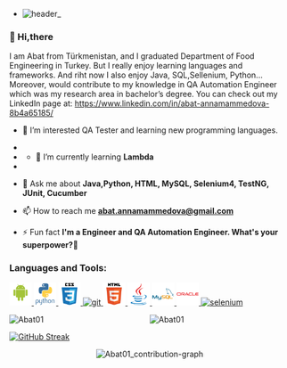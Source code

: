 - ![header_](https://user-images.githubusercontent.com/117486085/204156152-daf3ea7e-5c16-4f76-9ee7-b0752c00da20.png)
### 👋 Hi,there

I am Abat from Türkmenistan, and I graduated Department of  Food Engineering in Turkey. But I really enjoy learning languages and frameworks. And riht now I also enjoy Java, SQL,Sellenium, Python... Moreover, would contribute to my knowledge in QA Automation Engineer which was my research area in bachelor’s degree. You can check out my LinkedIn page at: https://www.linkedin.com/in/abat-annamammedova-8b4a65185/

- 👀 I’m interested QA Tester and learning new programming languages. 
- 
- - 🌱 I’m currently learning **Lambda**
- 
- 💬 Ask me about **Java,Python, HTML, MySQL, Selenium4, TestNG, JUnit, Cucumber**

- 📫 How to reach me **abat.annamammedova@gmail.com**

- ⚡ Fun fact **I'm a Engineer and QA Automation Engineer. What's your superpower?👶**

<h3 align="left">Languages and Tools:</h3>
<p align="left"> <a href="https://developer.android.com" target="_blank" rel="noreferrer"> <img src="https://raw.githubusercontent.com/devicons/devicon/master/icons/android/android-original-wordmark.svg" alt="android" width="40" height="40"/> </a> <a href="https://www.w3schools.com/css/" target="_blank" rel="noreferrer"> <img src="https://raw.githubusercontent.com/devicons/devicon/master/icons/python/python-original-wordmark.svg" alt="python" width="40" height="40"/> </a> <a href="https://www.w3schools.com/css/" target="_blank" rel="noreferrer"> <img src="https://raw.githubusercontent.com/devicons/devicon/master/icons/css3/css3-original-wordmark.svg" alt="css3" width="40" height="40"/> </a> <a href="https://git-scm.com/" target="_blank" rel="noreferrer"> <img src="https://www.vectorlogo.zone/logos/git-scm/git-scm-icon.svg" alt="git" width="40" height="40"/> </a> <a href="https://www.w3.org/html/" target="_blank" rel="noreferrer"> <img src="https://raw.githubusercontent.com/devicons/devicon/master/icons/html5/html5-original-wordmark.svg" alt="html5" width="40" height="40"/> </a> <a href="https://www.java.com" target="_blank" rel="noreferrer"> <img src="https://raw.githubusercontent.com/devicons/devicon/master/icons/java/java-original.svg" alt="java" width="40" height="40"/> </a> <a href="https://www.mysql.com/" target="_blank" rel="noreferrer"> <img src="https://raw.githubusercontent.com/devicons/devicon/master/icons/mysql/mysql-original-wordmark.svg" alt="mysql" width="40" height="40"/> </a> <a href="https://www.oracle.com/" target="_blank" rel="noreferrer"> <img src="https://raw.githubusercontent.com/devicons/devicon/master/icons/oracle/oracle-original.svg" alt="oracle" width="40" height="40"/> </a> <a href="https://www.selenium.dev" target="_blank" rel="noreferrer"> <img src="https://raw.githubusercontent.com/detain/svg-logos/780f25886640cef088af994181646db2f6b1a3f8/svg/selenium-logo.svg" alt="selenium" width="40" height="40"/> </a> </p>
  
<!---
Abat01/Abat01 is a ✨ special ✨ repository because its `README.md` (this file) appears on your GitHub profile.
You can click the Preview link to take a look at your changes.
--->
<p><img align="left" src="https://github-readme-stats.vercel.app/api/top-langs?username=Abat01&show_icons=true&locale=en&layout=compact" alt="Abat01" /></p>


  <p align="center"> <img src="https://github-readme-stats.vercel.app/api?username=Abat01&count_private=true&theme=radical&show_icons=true" alt="Abat01" /p>

  
  [![GitHub Streak](http://github-readme-streak-stats.herokuapp.com?user=medineAnna&theme=onedark&date_format=M%20j%5B%2C%20Y%5D)](https://git.io/streak-stats)
<br/>
<p align ="center"> <img src="https://activity-graph.herokuapp.com/graph?username=Abat01&theme=lucent" alt="Abat01_contribution-graph"/>
<br />
  
